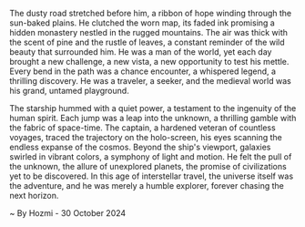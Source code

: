 
The dusty road stretched before him, a ribbon of hope winding through the sun-baked plains. He clutched the worn map, its faded ink promising a hidden monastery nestled in the rugged mountains. The air was thick with the scent of pine and the rustle of leaves, a constant reminder of the wild beauty that surrounded him. He was a man of the world, yet each day brought a new challenge, a new vista, a new opportunity to test his mettle. Every bend in the path was a chance encounter, a whispered legend, a thrilling discovery. He was a traveler, a seeker, and the medieval world was his grand, untamed playground.

The starship hummed with a quiet power, a testament to the ingenuity of the human spirit. Each jump was a leap into the unknown, a thrilling gamble with the fabric of space-time. The captain, a hardened veteran of countless voyages, traced the trajectory on the holo-screen, his eyes scanning the endless expanse of the cosmos. Beyond the ship's viewport, galaxies swirled in vibrant colors, a symphony of light and motion. He felt the pull of the unknown, the allure of unexplored planets, the promise of civilizations yet to be discovered. In this age of interstellar travel, the universe itself was the adventure, and he was merely a humble explorer, forever chasing the next horizon. 

~ By Hozmi - 30 October 2024
